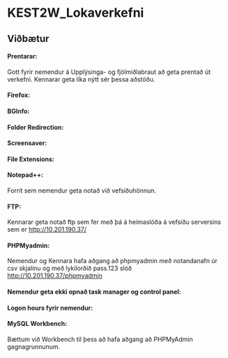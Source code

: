 # KEST2W_Lokaverkefni

## Viðbætur

#### Prentarar:

Gott fyrir nemendur á Upplýsinga- og fjölmiðlabraut að geta prentað út verkefni. Kennarar geta líka nýtt sér þessa aðstöðu.

#### Firefox:

#### BGInfo:

#### Folder Redirection:

#### Screensaver:

#### File Extensions:

#### Notepad++:

Forrit sem nemendur geta notað við vefsíðuhönnun.

#### FTP:

Kennarar geta notað ftp sem fer með þá á heimaslóða á vefsíðu serversins sem er http://10.201.190.37/

#### PHPMyadmin:

Nemendur og Kennara hafa aðgang að phpmyadmin með notandanafn úr csv skjalinu og með lykilorðið pass.123 slóð http://10.201.190.37/phpmyadmin

#### Nemendur geta ekki opnað task manager og control panel:

#### Logon hours fyrir nemendur:

#### MySQL Workbench:

Bættum við Workbench til þess að hafa aðgang að PHPMyAdmin gagnagrunnunum.
